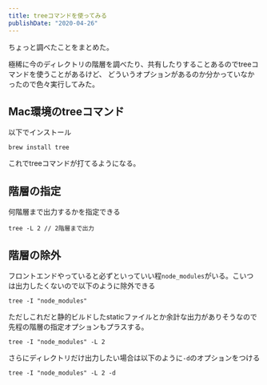 ```yaml
---
title: treeコマンドを使ってみる
publishDate: "2020-04-26"
---
```


ちょっと調べたことをまとめた。

極稀に今のディレクトリの階層を調べたり、共有したりすることあるのでtreeコマンドを使うことがあるけど、
どういうオプションがあるのか分かっていなかったので色々実行してみた。

## Mac環境のtreeコマンド

以下でインストール

```shell
brew install tree
```

これでtreeコマンドが打てるようになる。


## 階層の指定
何階層まで出力するかを指定できる

```shell
tree -L 2 // 2階層まで出力
```


## 階層の除外
フロントエンドやっていると必ずといっていい程```node_modules```がいる。こいつは出力したくないので以下のように除外できる

```shell
tree -I "node_modules"
```

ただしこれだと静的ビルドしたstaticファイルとか余計な出力がありそうなので先程の階層の指定オプションもプラスする。

```shell
tree -I "node_modules" -L 2
```

さらにディレクトリだけ出力したい場合は以下のように```-d```のオプションをつける

```shell
tree -I "node_modules" -L 2 -d
```






